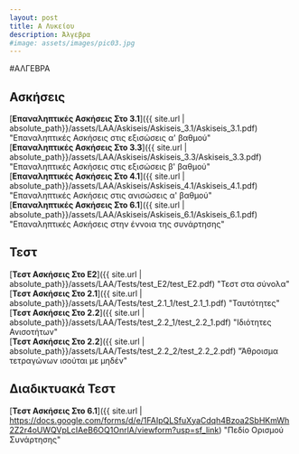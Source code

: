 ```yaml
---
layout: post
title: Α Λυκείου
description: Άλγεβρα
#image: assets/images/pic03.jpg
---
```


#ΑΛΓΕΒΡΑ

## Ασκήσεις
[**Επαναληπτικές Ασκήσεις Στο 3.1**]({{ site.url | absolute_path}}/assets/LAA/Askiseis/Askiseis_3.1/Askiseis_3.1.pdf)  "Επαναληπτικές Ασκήσεις στις εξισώσεις α' βαθμού"  
[**Επαναληπτικές Ασκήσεις Στο 3.3**]({{ site.url | absolute_path}}/assets/LAA/Askiseis/Askiseis_3.3/Askiseis_3.3.pdf)  "Επαναληπτικές Ασκήσεις στις εξισώσεις β' βαθμού"  
[**Επαναληπτικές Ασκήσεις Στο 4.1**]({{ site.url | absolute_path}}/assets/LAA/Askiseis/Askiseis_4.1/Askiseis_4.1.pdf)  "Επαναληπτικές Ασκήσεις στις ανισώσεις α' βαθμού"  
[**Επαναληπτικές Ασκήσεις Στο 6.1**]({{ site.url | absolute_path}}/assets/LAA/Askiseis/Askiseis_6.1/Askiseis_6.1.pdf)  "Επαναληπτικές Ασκήσεις στην έννοια της συνάρτησης"

## Τεστ
[**Τεστ Ασκήσεις Στο Ε2**]({{ site.url | absolute_path}}/assets/LAA/Tests/test_E2/test_E2.pdf)  "Τεστ στα σύνολα"  
[**Τεστ Ασκήσεις Στο 2.1**]({{ site.url | absolute_path}}/assets/LAA/Tests/test_2.1_1/test_2.1_1.pdf)  "Ταυτότητες"  
[**Τεστ Ασκήσεις Στο 2.2**]({{ site.url | absolute_path}}/assets/LAA/Tests/test_2.2_1/test_2.2_1.pdf)  "Ιδιότητες Ανισοτήτων"  
[**Τεστ Ασκήσεις Στο 2.2**]({{ site.url | absolute_path}}/assets/LAA/Tests/test_2.2_2/test_2.2_2.pdf)  "Άθροισμα τετραγώνων ισούται με μηδέν"

## Διαδικτυακά Τεστ
[**Τεστ Ασκήσεις Στο 6.1**]({{ site.url | https://docs.google.com/forms/d/e/1FAIpQLSfuXyaCdqh4Bzoa2SbHKmWh2Z2r4oUWQVpLcIAeB6OQ1OnrlA/viewform?usp=sf_link)  "Πεδίο Ορισμού Συνάρτησης"  